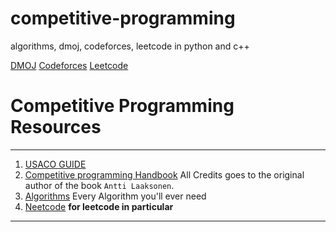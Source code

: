 # competitive-programming
algorithms, dmoj, codeforces, leetcode 
in python and c++

[DMOJ](https://dmoj.ca/user/advayc)
[Codeforces](https://codeforces.com/profile/advayc)
[Leetcode](https://leetcode.com/u/advayc)

# Competitive Programming Resources
****
1. [USACO GUIDE](https://usaco.guide/general/intro-cp)
2. [Competitive programming Handbook](https://cses.fi/book/book.pdf) All Credits goes to the original author of the book `Antti Laaksonen`.
3. [Algorithms](https://github.com/TheAlgorithms) Every Algorithm you'll ever need
4. [Neetcode](https://neetcode.io/) **for leetcode in particular**
****
